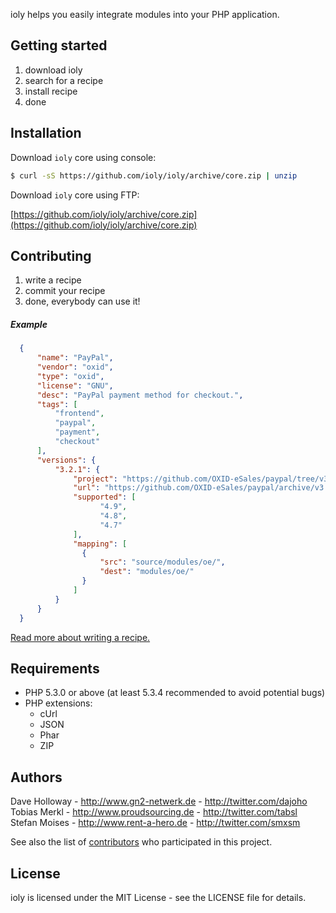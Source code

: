 ioly helps you easily integrate modules into your PHP application.


Getting started
---
1. download ioly
2. search for a recipe
3. install recipe
4. done


Installation
---
Download `ioly` core using console:

  ``` sh
  $ curl -sS https://github.com/ioly/ioly/archive/core.zip | unzip
  ```

Download `ioly` core using FTP:

[https://github.com/ioly/ioly/archive/core.zip](https://github.com/ioly/ioly/archive/core.zip)


Contributing
---
1. write a recipe
2. commit your recipe
3. done, everybody can use it!

##### Example
``` json
  {
      "name": "PayPal",
      "vendor": "oxid",
      "type": "oxid",
      "license": "GNU",
      "desc": "PayPal payment method for checkout.",
      "tags": [
          "frontend",
          "paypal",
          "payment",
          "checkout"
      ],
      "versions": {
          "3.2.1": {
              "project": "https://github.com/OXID-eSales/paypal/tree/v3.2.1",
              "url": "https://github.com/OXID-eSales/paypal/archive/v3.2.1.zip",
              "supported": [
                  	"4.9",
                  	"4.8",
                  	"4.7"
              ],
              "mapping": [
              	{
                  	"src": "source/modules/oe/",
                  	"dest": "modules/oe/"
              	}
              ]
          }
      }
  }
```

[Read more about writing a recipe.](https://github.com/ioly/ioly/wiki/Writing-a-recipe)


Requirements
---
- PHP 5.3.0 or above (at least 5.3.4 recommended to avoid potential bugs)
- PHP extensions:
  * cUrl
  * JSON
  * Phar
  * ZIP


Authors
---
Dave Holloway - <http://www.gn2-netwerk.de> - <http://twitter.com/dajoho><br />
Tobias Merkl - <http://www.proudsourcing.de> - <http://twitter.com/tabsl><br />
Stefan Moises - <http://www.rent-a-hero.de> - <http://twitter.com/smxsm><br />

See also the list of [contributors](https://github.com/ioly/ioly/contributors) who participated in this project.


License
---
ioly is licensed under the MIT License - see the LICENSE file for details.
